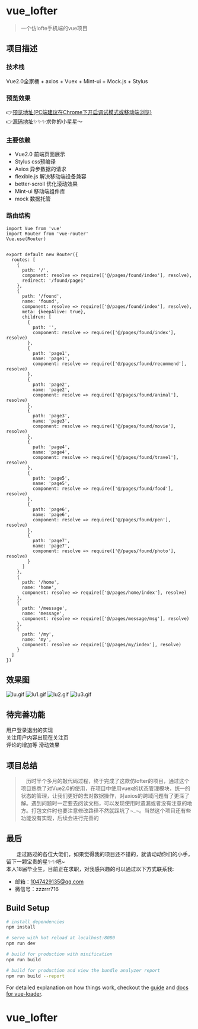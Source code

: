 # vue_lofter

> 一个仿lofte手机端的vue项目

## 项目描述

### 技术栈
Vue2.0全家桶 + axios + Vuex + Mint-ui + Mock.js + Stylus

### 预览效果
👉[预览地址(PC端建议在Chrome下开启调试模式或移动端浏览)](https://zzr716.github.io/vue_lofter/dist/index.html)  
👉[源码地址](https://github.com/zzr716/vue_lofter)✨✨✨求你的小星星～

### 主要依赖
  + Vue2.0 前端页面展示
  + Stylus css预编译
  + Axios 异步数据的请求
  + flexible.js 解决移动端设备兼容
  + better-scroll 优化滚动效果
  + Mint-ui 移动端组件库
  + mock 数据托管

### 路由结构
```
import Vue from 'vue'
import Router from 'vue-router'
Vue.use(Router)


export default new Router({
  routes: [
    {
      path: '/',
      component: resolve => require(['@/pages/found/index'], resolve),
      redirect: '/found/page1'
    },
    {
      path: '/found',
      name: 'found',
      component: resolve => require(['@/pages/found/index'], resolve),
      meta: {keepAlive: true},
      children: [
        {
          path: '',
          component: resolve => require(['@/pages/found/index'], resolve)
        },
        {
          path: 'page1',
          name: 'page1',
          component: resolve => require(['@/pages/found/recommend'], resolve)
        },
        {
          path: 'page2',
          name: 'page2',
          component: resolve => require(['@/pages/found/animal'], resolve)
        },
        {
          path: 'page3',
          name: 'page3',
          component: resolve => require(['@/pages/found/movie'], resolve)
        },
        {
          path: 'page4',
          name: 'page4',
          component: resolve => require(['@/pages/found/travel'], resolve)
        },
        {
          path: 'page5',
          name: 'page5',
          component: resolve => require(['@/pages/found/food'], resolve)
        },
        {
          path: 'page6',
          name: 'page6',
          component: resolve => require(['@/pages/found/pen'], resolve)
        },
        {
          path: 'page7',
          name: 'page7',
          component: resolve => require(['@/pages/found/photo'], resolve)
        }
      ]
    },
    {
      path: '/home',
      name: 'home',
      component: resolve => require(['@/pages/home/index'], resolve)
    },
    {
      path: '/message',
      name: 'message',
      component: resolve => require(['@/pages/message/msg'], resolve)
    },
    {
      path: '/my',
      name: 'my',
      component: resolve => require(['@/pages/my/index'], resolve)
    }
  ]
})

```
## 效果图
![lu.gif](https://i.loli.net/2017/10/23/59ee07922ca46.gif)
![lu1.gif](https://i.loli.net/2017/10/23/59ee0793a3039.gif)
![lu2.gif](https://i.loli.net/2017/10/23/59ee079058b8b.gif)
![lu3.gif](https://i.loli.net/2017/10/23/59ee079044c54.gif)
## 待完善功能

用户登录退出的实现  
关注用户内容出现在关注页  
评论的增加等
滑动效果

## 项目总结
>　历时半个多月的敲代码过程，终于完成了这款仿lofter的项目，通过这个项目熟悉了对Vue2.0的使用，在项目中使用vuex的状态管理模块，统一的状态的管理，让我们更好的去对数据操作，对axios的跨域问题有了更深了解。遇到问题时一定要去阅读文档，可以发现使用时遗漏或者没有注意的地方。打包文件时也要注意修改路径不然就踩坑了¬_¬。当然这个项目还有些功能没有实现，后续会进行完善的

## 最后
　　走过路过的各位大佬们，如果觉得我的项目还不错的，就请动动你们的小手，留下一颗宝贵的星✨✨吧~  
  本人18届毕业生，目前正在求职，对我感兴趣的可以通过以下方式联系我:  
  >
  + 邮箱：1047429135@qq.com  
  + 微信号：zzzrrr716
   
## Build Setup

``` bash
# install dependencies
npm install

# serve with hot reload at localhost:8080
npm run dev

# build for production with minification
npm run build

# build for production and view the bundle analyzer report
npm run build --report
```

For detailed explanation on how things work, checkout the [guide](http://vuejs-templates.github.io/webpack/) and [docs for vue-loader](http://vuejs.github.io/vue-loader).
# vue_lofter
